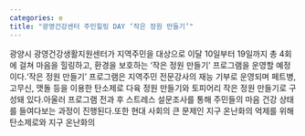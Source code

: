 ```yaml
---
categories: e
title: "광영건강센터 주민힐링 DAY ‘작은 정원 만들기’"
---
```

광양시 광영건강생활지원센터가 지역주민을 대상으로 이달 10일부터 19일까지 총 4회에 걸쳐 마음을 힐링하고, 환경을 보호하는 ‘작은 정원 만들기’ 프로그램을 운영할 예정이다.‘작은 정원 만들기’ 프로그램은 지역주민 전문강사의 재능 기부로 운영되며 페트병, 고무신, 맷돌 등을 이용한 탄소제로 다육 정원 만들기와 토피어리 작은 정원 만들기로 구성돼 있다.아울러 프로그램 전과 후 스트레스 설문조사를 통해 주민들의 마음 건강 상태를 들여다보는 과정이 진행된다.또한 현대 사회의 큰 문제인 지구 온난화의 억제를 위해 탄소제로와 지구 온난화의